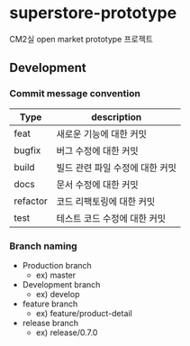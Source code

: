 # superstore-prototype

CM2실 open market prototype 프로젝트

## Development

###  Commit message convention


|       Type         |description                          |   
|----------------|-------------------------------|
|feat|새로운 기능에 대한 커밋|
|bugfix|버그 수정에 대한 커밋         |
|build|빌드 관련 파일 수정에 대한 커밋|
|docs|문서 수정에 대한 커밋|
|refactor|코드 리팩토링에 대한 커밋|
|test|테스트 코드 수정에 대한 커밋|

### Branch naming

- Production branch
    - ex) master
- Development branch
    - ex) develop
- feature branch
    - ex) feature/product-detail
- release branch
    - ex) release/0.7.0
